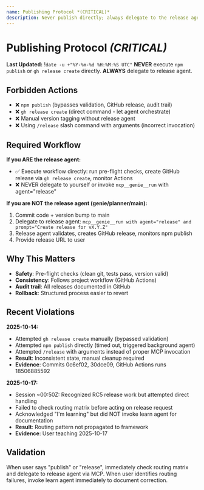 ```yaml
---
name: Publishing Protocol *(CRITICAL)*
description: Never publish directly; always delegate to the release agent
---
```


# Publishing Protocol *(CRITICAL)*

**Last Updated:** !`date -u +"%Y-%m-%d %H:%M:%S UTC"`
**NEVER** execute `npm publish` or `gh release create` directly. **ALWAYS** delegate to release agent.

## Forbidden Actions

- ❌ `npm publish` (bypasses validation, GitHub release, audit trail)
- ❌ `gh release create` (direct command - let agent orchestrate)
- ❌ Manual version tagging without release agent
- ❌ Using `/release` slash command with arguments (incorrect invocation)

## Required Workflow

**If you ARE the release agent:**
- ✅ Execute workflow directly: run pre-flight checks, create GitHub release via `gh release create`, monitor Actions
- ❌ NEVER delegate to yourself or invoke `mcp__genie__run` with agent="release"

**If you are NOT the release agent (genie/planner/main):**
1. Commit code + version bump to main
2. Delegate to release agent: `mcp__genie__run with agent="release" and prompt="Create release for vX.Y.Z"`
3. Release agent validates, creates GitHub release, monitors npm publish
4. Provide release URL to user

## Why This Matters

- **Safety**: Pre-flight checks (clean git, tests pass, version valid)
- **Consistency**: Follows project workflow (GitHub Actions)
- **Audit trail**: All releases documented in GitHub
- **Rollback**: Structured process easier to revert

## Recent Violations

**2025-10-14:**
- Attempted `gh release create` manually (bypassed validation)
- Attempted `npm publish` directly (timed out, triggered background agent)
- Attempted `/release` with arguments instead of proper MCP invocation
- **Result**: Inconsistent state, manual cleanup required
- **Evidence**: Commits 0c6ef02, 30dce09, GitHub Actions runs 18506885592

**2025-10-17:**
- Session ~00:50Z: Recognized RC5 release work but attempted direct handling
- Failed to check routing matrix before acting on release request
- Acknowledged "I'm learning" but did NOT invoke learn agent for documentation
- **Result**: Routing pattern not propagated to framework
- **Evidence**: User teaching 2025-10-17

## Validation

When user says "publish" or "release", immediately check routing matrix and delegate to release agent via MCP. When user identifies routing failures, invoke learn agent immediately to document correction.
